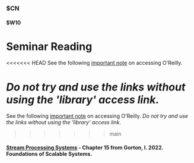 ### $CN
#### $W10

# Seminar Reading

<<<<<<< HEAD
See the following [important note]($OR) on accessing O'Reilly.

*Do not try and use the links without using the 'library' access link.*
=======
See the following [important note]($OR) on accessing O'Reilly. *Do not try and use the links without using the 'library' access link.*
>>>>>>> main

#### [Stream Processing Systems](https://learning.oreilly.com/library/view/foundations-of-scalable/9781098106058/ch15.html) - Chapter 15 from Gorton, I. 2022. Foundations of Scalable Systems.